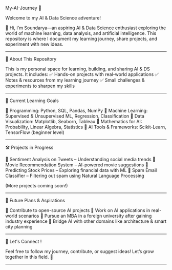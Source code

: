 My-AI-Journey 🌟

Welcome to my AI & Data Science adventure!

👋 Hi, I'm Soundarya—an aspiring AI & Data Science enthusiast exploring the world of machine learning, data analysis, and artificial intelligence. This repository is where I document my learning journey, share projects, and experiment with new ideas.


---

🚀 About This Repository

This is my personal space for learning, building, and sharing AI & DS projects. It includes:
✅ Hands-on projects with real-world applications
✅ Notes & resources from my learning journey
✅ Small challenges & experiments to sharpen my skills


---

📖 Current Learning Goals

🔹 Programming: Python, SQL, Pandas, NumPy
🔹 Machine Learning: Supervised & Unsupervised ML, Regression, Classification
🔹 Data Visualization: Matplotlib, Seaborn, Tableau
🔹 Mathematics for AI: Probability, Linear Algebra, Statistics
🔹 AI Tools & Frameworks: Scikit-Learn, TensorFlow (beginner level)


---

🛠️ Projects in Progress

🔹 Sentiment Analysis on Tweets – Understanding social media trends
🔹 Movie Recommendation System – AI-powered movie suggestions
🔹 Predicting Stock Prices – Exploring financial data with ML
🔹 Spam Email Classifier – Filtering out spam using Natural Language Processing

(More projects coming soon!)


---

🌱 Future Plans & Aspirations

🔹 Contribute to open-source AI projects
🔹 Work on AI applications in real-world scenarios
🔹 Pursue an MBA in a foreign university after gaining industry experience
🔹 Bridge AI with other domains like architecture & smart city planning


---

📌 Let's Connect !

Feel free to follow my journey, contribute, or suggest ideas! Let’s grow together in this field. 🚀

---
